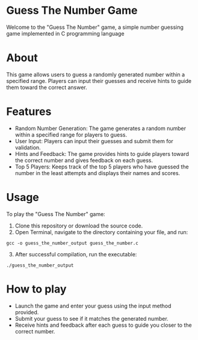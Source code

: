 # Guess The Number Game
Welcome to the "Guess The Number" game, a simple number guessing game implemented in C programming language

# About
This game allows users to guess a randomly generated number within a specified range. Players can input their guesses and receive hints to guide them toward the correct answer.

# Features
- Random Number Generation: The game generates a random number within a specified range for players to guess.
- User Input: Players can input their guesses and submit them for validation.
- Hints and Feedback: The game provides hints to guide players toward the correct number and gives feedback on each guess.
- Top 5 Players: Keeps track of the top 5 players who have guessed the number in the least attempts and displays their names and scores.

# Usage
To play the "Guess The Number" game:

1. Clone this repository or download the source code.
2. Open Terminal, navigate to the directory containing your file, and run:
```
gcc -o guess_the_number_output guess_the_number.c
```
3. After successful compilation, run the executable:
```
./guess_the_number_output
```
# How to play
- Launch the game and enter your guess using the input method provided.
- Submit your guess to see if it matches the generated number.
- Receive hints and feedback after each guess to guide you closer to the correct number.
